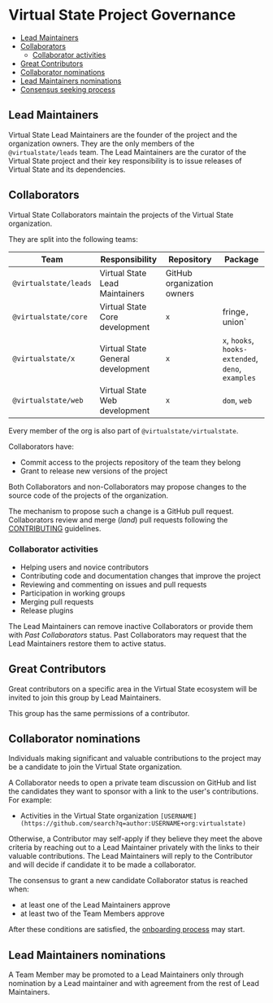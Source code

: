 # Virtual State Project Governance

<!-- TOC -->

* [Lead Maintainers](#lead-maintainers)
* [Collaborators](#collaborators)
  * [Collaborator activities](#collaborator-activities)
* [Great Contributors](#great-contributors)
* [Collaborator nominations](#collaborator-maintainers-nominations)
* [Lead Maintainers nominations](#lead-maintainers-nominations)
* [Consensus seeking process](#consensus-seeking-process)

<!-- /TOC -->

## Lead Maintainers

Virtual State Lead Maintainers are the founder of the project and the organization owners.
They are the only members of the `@virtualstate/leads` team.
The Lead Maintainers are the curator of the Virtual State project and their key responsibility is to issue releases of Virtual State and its dependencies.

## Collaborators

Virtual State Collaborators maintain the projects of the Virtual State organization.

They are split into the following teams:

|  Team | Responsibility  |  Repository | Package |
|---|---|---|---|
| `@virtualstate/leads` | Virtual State Lead Maintainers | GitHub organization owners |  |
| `@virtualstate/core`   |  Virtual State Core development  | `x` | fringe`, `union` |
| `@virtualstate/x`   |  Virtual State General development  | `x` | `x`, `hooks`, `hooks-extended`, `deno`, `examples` |
| `@virtualstate/web`   |  Virtual State Web development  |  `x` | `dom`, `web` |

Every member of the org is also part of `@virtualstate/virtualstate`.

Collaborators have:

* Commit access to the projects repository of the team they belong
 * Grant to release new versions of the project

Both Collaborators and non-Collaborators may propose changes to the source code
of the projects of the organization.

The mechanism to propose such a change is a GitHub pull request.
Collaborators review and merge (_land_) pull requests following the [CONTRIBUTING](CONTRIBUTING.md#rules) guidelines.

### Collaborator activities

* Helping users and novice contributors
* Contributing code and documentation changes that improve the project
* Reviewing and commenting on issues and pull requests
* Participation in working groups
* Merging pull requests
* Release plugins

The Lead Maintainers can remove inactive Collaborators or provide them with _Past Collaborators_
status. Past Collaborators may request that the Lead Maintainers restore them to active status.

## Great Contributors

Great contributors on a specific area in the Virtual State ecosystem will be invited to join this group by Lead Maintainers.

This group has the same permissions of a contributor. 

## Collaborator nominations

Individuals making significant and valuable contributions to the project may be a candidate to join the Virtual State organization.

A Collaborator needs to open a private team discussion on GitHub and list the candidates
they want to sponsor with a link to the user's contributions. For example:

* Activities in the Virtual State organization `[USERNAME](https://github.com/search?q=author:USERNAME+org:virtualstate)`

Otherwise, a Contributor may self-apply if they believe they meet the above criteria by reaching out
to a Lead Maintainer privately with the links to their valuable contributions.
The Lead Maintainers will reply to the Contributor and will decide if candidate it to be made a collaborator.

The consensus to grant a new candidate Collaborator status is reached when:

- at least one of the Lead Maintainers approve
- at least two of the Team Members approve

After these conditions are satisfied, the [onboarding process](CONTRIBUTING.md#onboarding-collaborators) may start.

## Lead Maintainers nominations

A Team Member may be promoted to a Lead Maintainers only through nomination by a Lead maintainer and with agreement from the rest of Lead Maintainers.

